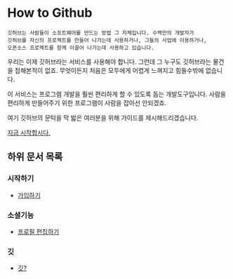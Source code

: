 How to Github
====

```
깃허브는 사람들이 소프트웨어를 만드는 방법 그 자체입니다. 수백만의 개발자가
깃허브를 자신의 프로젝트를 만들어 나가는데 사용하거나, 그들의 사업에 이용하거나,
오픈소스 프로젝트를 함께 이끌어 나가는데 사용하고 있습니다.
```

우리는 이제 깃허브라는 서비스를 사용해야 합니다. 그런데 그 누구도 깃허브라는 물건을 접해본적이 없죠. 무엇이든지 처음은 모두에게 어렵게 느껴지고 힘들수밖에 없습니다.

이 서비스는 프로그램 개발을 훨씬 편리하게 할 수 있도록 돕는 개발도구입니다. 사람을 편리하게 만들어주기 위한 프로그램이 사람을 잡아선 안되겠죠.

여기 깃허브의 문턱을 막 밟은 여러분을 위해 가이드를 제시해드리겠습니다.

[지금 시작합시다.](./social-register.md)

## 하위 문서 목록
### 시작하기
 * [가입하기](./social-register.md)


### 소셜기능
 * [프로필 편집하기](./social-profile.md)

### 깃
 * [깃?](#)